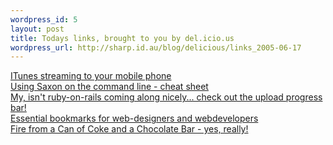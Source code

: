 ```yaml
--- 
wordpress_id: 5
layout: post
title: Todays links, brought to you by del.icio.us
wordpress_url: http://sharp.id.au/blog/delicious/links_2005-06-17
---
```

<a href="http://plasticbugs.com/index.php?p=267">ITunes streaming to your mobile phone</a>
<br />
<a href="http://saxon.sourceforge.net/saxon6.5.2/using-xsl.html">Using Saxon on the command line - cheat sheet</a>
<br />
<a href="http://sean.treadway.info/demo/upload">My, isn&apos;t ruby-on-rails coming along nicely... check out the upload progress bar!</a>
<br />
<a href="http://www.alvit.de/web-dev/">Essential bookmarks for web-designers and webdevelopers</a>
<br />
<a href="http://www.trackertrail.com/survival/fire/cokeandchocolatebar/">Fire from a Can of Coke and a Chocolate Bar - yes, really!</a>
<br />
